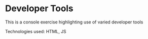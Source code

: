 # Developer Tools
This is a console exercise highlighting use of varied developer tools
<p>Technologies used: HTML, JS</p>
